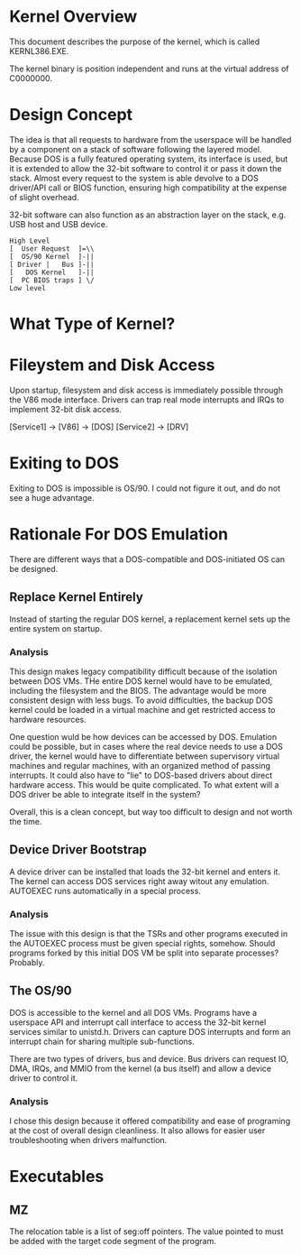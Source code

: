 # Kernel Overview

This document describes the purpose of the kernel, which is called KERNL386.EXE.

The kernel binary is position independent and runs at the virtual address of C0000000.

# Design Concept

The idea is that all requests to hardware from the userspace will be handled by a component on a stack of software following the layered model. Because DOS is a fully featured operating system, its interface is used, but it is extended to allow the 32-bit software to control it or pass it down the stack. Almost every request to the system is able devolve to a DOS driver/API call or BIOS function, ensuring high compatibility at the expense of slight overhead.

32-bit software can also function as an abstraction layer on the stack, e.g. USB host and USB device.
```
High Level
[  User Request  ]=\\
[  OS/90 Kernel  ]-||
[ Driver |   Bus ]-||
[   DOS Kernel   ]-||
[  PC BIOS traps ] \/
Low level
```
# What Type of Kernel?

# Fileystem and Disk Access

Upon startup, filesystem and disk access is immediately possible through the V86 mode interface. Drivers can trap real mode interrupts and IRQs to implement 32-bit disk access.

[Service1] -> [V86] -> [DOS]
[Service2] -> [DRV]

# Exiting to DOS

Exiting to DOS is impossible is OS/90. I could not figure it out, and do not see a huge advantage.

# Rationale For DOS Emulation

There are different ways that a DOS-compatible and DOS-initiated OS can be designed.

## Replace Kernel Entirely

Instead of starting the regular DOS kernel, a replacement kernel sets up the entire system on startup.

### Analysis

This design makes legacy compatibility difficult because of the isolation between DOS VMs. THe entire DOS kernel would have to be emulated, including the filesystem and the BIOS. The advantage would be more consistent design with less bugs. To avoid difficulties, the backup DOS kernel could be loaded in a virtual machine and get restricted access to hardware resources.

One question wuld be how devices can be accessed by DOS. Emulation could be possible, but in cases where the real device needs to use a DOS driver, the kernel would have to differentiate between supervisory virtual machines and regular machines, with an organized method of passing interrupts. It could also have to "lie" to DOS-based drivers about direct hardware access. This would be quite complicated. To what extent will a DOS driver be able to integrate itself in the system?

Overall, this is a clean concept, but way too difficult to design and not worth the time.

## Device Driver Bootstrap

A device driver can be installed that loads the 32-bit kernel and enters it. The kernel can access DOS services right away witout any emulation. AUTOEXEC runs automatically in a special process.

### Analysis

The issue with this design is that the TSRs and other programs executed in the AUTOEXEC process must be given special rights, somehow. Should programs forked by this initial DOS VM be split into separate processes? Probably.

## The OS/90

DOS is accessible to the kernel and all DOS VMs. Programs have a userspace API and interrupt call interface to access the 32-bit kernel services similar to unistd.h. Drivers can capture DOS interrupts and form an interrupt chain for sharing multiple sub-functions.

There are two types of drivers, bus and device. Bus drivers can request IO, DMA, IRQs, and MMIO from the kernel (a bus itself) and allow a device driver to control it.

### Analysis

I chose this design because it offered compatibility and ease of programing at the cost of overall design cleanliness. It also allows for easier user troubleshooting when drivers malfunction.

# Executables

## MZ

The relocation table is a list of seg:off pointers. The value pointed to must be added with the target code segment of the program.
